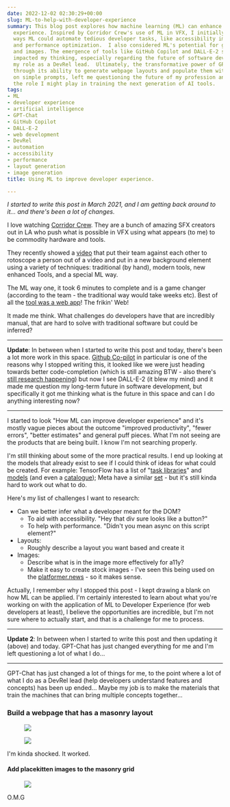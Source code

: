 ```yaml
---
date: 2022-12-02 02:30:29+00:00
slug: ML-to-help-with-developer-experience
summary: This blog post explores how machine learning (ML) can enhance the developer
  experience. Inspired by Corridor Crew's use of ML in VFX, I initially brainstormed
  ways ML could automate tedious developer tasks, like accessibility improvements
  and performance optimization.  I also considered ML's potential for generating layouts
  and images. The emergence of tools like GitHub Copilot and DALL-E-2 significantly
  impacted my thinking, especially regarding the future of software development and
  my role as a DevRel lead.  Ultimately, the transformative power of GPT-Chat, demonstrated
  through its ability to generate webpage layouts and populate them with images based
  on simple prompts, left me questioning the future of my profession and considering
  the role I might play in training the next generation of AI tools.
tags:
- ML
- developer experience
- artificial intelligence
- GPT-Chat
- GitHub Copilot
- DALL-E-2
- web development
- DevRel
- automation
- accessibility
- performance
- layout generation
- image generation
title: Using ML to improve developer experience.

---
```

_I started to write this post in March 2021, and I am getting back around to it... and there's been a lot of changes._

I love watching [Corridor Crew](https://www.youtube.com/channel/UCSpFnDQr88xCZ80N-X7t0nQ). They are a bunch of amazing SFX creators out in LA who push what is possible in VFX using what appears (to me) to be commodity hardware and tools.

They recently showed a [video](https://www.youtube.com/watch?v=fmJ74774RO8) that put their team against each other to rotoscope a person out of a video and put in a new background element using a variety of techniques: traditional (by hand), modern tools, new enhanced Tools, and a special ML way.

The ML way one, it took 6 minutes to complete and is a game changer (according to
the team - the traditional way would take weeks etc). Best of all the [tool was a web app](https://runwayml.com/green-screen/)! The frikin' Web!

It made me think. What challenges do developers have that are incredibly manual, that are hard to solve with traditional software but could be inferred?

---

**Update**: In between when I started to write this post and today, there's been a lot more work in this space. [Github Co-pilot](https://github.com/features/copilot) in particular is one of the reasons why I stopped writing this, it looked like we were just heading towards better code-completion (which is still amazing BTW - also there's [still research happening](https://ai.googleblog.com/2022/07/ml-enhanced-code-completion-improves.html)) but now I see DALL-E-2 (it blew my mind) and it made me question my long-term future in software development, but specifically it got me thinking what is the future in this space and can I do anything interesting now?

---

I started to look "How ML can improve developer experience" and it's mostly vague pieces about the outcome "improved productivity", "fewer errors", "better estimates" and general puff pieces. What I'm not seeing are the products that are being built. I know I'm not searching properly.

I'm still thinking about some of the more practical results. I end up looking at the models that already exist to see if I could think of ideas for what could be created. For example: TensorFlow has a list of "[task libraries](https://www.tensorflow.org/lite/inference_with_metadata/task_library/overview)" and [models](https://github.com/tensorflow/tfjs-models) (and even a [catalogue](https://tfhub.dev/)); Meta have a similar [set](https://ai.facebook.com/tools/#libraries-and-models) - but it's still kinda hard to work out what to do.

Here's my list of challenges I want to research:

* Can we better infer what a developer meant for the DOM?
  * To aid with accessibility. "Hey that div sure looks like a button?"
  * To help with performance. "Didn't you mean async on this script element?"
* Layouts:
  * Roughly describe a layout you want based and create it
* Images:
  * Describe what is in the image more effectively for a11y?
  * Make it easy to create stock images - I've seen this being used on the [platformer.news](https://www.platformer.news/ "www.platformer.news/") - so it makes sense.

Actually, I remember why I stopped this post - I kept drawing a blank on how ML can be applied. I'm certainly interested to learn about what you're working on with the application of ML to Developer Experience (for web developers at least), I believe the opportunities are incredible, but I'm not sure where to actually start, and that is a challenge for me to process.

---

**Update 2**: In between when I started to write this post and then updating it (above) and today. GPT-Chat has just changed everything for me and I'm left questioning a lot of what I do...

---

GPT-Chat has just changed a lot of things for me, to the point where a lot of what I do as a DevRel lead (help developers understand features and concepts) has been up ended... Maybe my job is to make the materials that train the machines that can bring multiple concepts together...

### Build a webpage that has a masonry layout

<figure markdown=1>
<img src="/images/2022-12-02-chat-openai-com_chat-2.png">
</figure>

<figure markdown=1>
<img src="/images/2022-12-02-chat-openai-com_chat-3.png">
</figure>

I'm kinda shocked. It worked.

#### Add placekitten images to the masonry grid

<figure markdown=1>
<img src="/images/2022-12-02-screen-shot-2022-12-02-at-19-49-56.png">
</figure>

O.M.G
